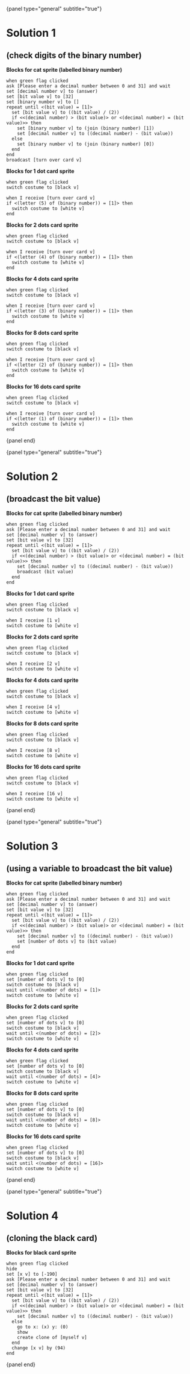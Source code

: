{panel type="general" subtitle="true"}

# Solution 1

## (check digits of the binary number)

**Blocks for cat sprite (labelled binary number)**

```scratch
when green flag clicked
ask [Please enter a decimal number between 0 and 31] and wait
set [decimal number v] to (answer)
set [bit value v] to [32]
set [binary number v] to []
repeat until <(bit value) = [1]>
  set [bit value v] to ((bit value) / (2))
  if <<(decimal number) > (bit value)> or <(decimal number) = (bit value)>> then
    set [binary number v] to (join (binary number) [1])
    set [decimal number v] to ((decimal number) - (bit value))
  else
    set [binary number v] to (join (binary number) [0])
  end
end
broadcast [turn over card v]
```

**Blocks for 1 dot card sprite**

```scratch
when green flag clicked
switch costume to [black v]

when I receive [turn over card v]
if <(letter (5) of (binary number)) = [1]> then
  switch costume to [white v]
end
```

**Blocks for 2 dots card sprite**

```scratch
when green flag clicked
switch costume to [black v]

when I receive [turn over card v]
if <(letter (4) of (binary number)) = [1]> then
  switch costume to [white v]
end
```

**Blocks for 4 dots card sprite**

```scratch
when green flag clicked
switch costume to [black v]

when I receive [turn over card v]
if <(letter (3) of (binary number)) = [1]> then
  switch costume to [white v]
end
```

**Blocks for 8 dots card sprite**

```scratch
when green flag clicked
switch costume to [black v]

when I receive [turn over card v]
if <(letter (2) of (binary number)) = [1]> then
  switch costume to [white v]
end
```

**Blocks for 16 dots card sprite**

```scratch
when green flag clicked
switch costume to [black v]

when I receive [turn over card v]
if <(letter (1) of (binary number)) = [1]> then
  switch costume to [white v]
end
```

{panel end}

{panel type="general" subtitle="true"}

# Solution 2

## (broadcast the bit value)

**Blocks for cat sprite (labelled binary number)**

```scratch
when green flag clicked
ask [Please enter a decimal number between 0 and 31] and wait
set [decimal number v] to (answer)
set [bit value v] to [32]
repeat until <(bit value) = [1]>
  set [bit value v] to ((bit value) / (2))
  if <<(decimal number) > (bit value)> or <(decimal number) = (bit value)>> then
    set [decimal number v] to ((decimal number) - (bit value))
    broadcast (bit value)
  end
end
```

**Blocks for 1 dot card sprite**

```scratch
when green flag clicked
switch costume to [black v]

when I receive [1 v]
switch costume to [white v]
```

**Blocks for 2 dots card sprite**

```scratch
when green flag clicked
switch costume to [black v]

when I receive [2 v]
switch costume to [white v]
```

**Blocks for 4 dots card sprite**

```scratch
when green flag clicked
switch costume to [black v]

when I receive [4 v]
switch costume to [white v]
```

**Blocks for 8 dots card sprite**

```scratch
when green flag clicked
switch costume to [black v]

when I receive [8 v]
switch costume to [white v]
```

**Blocks for 16 dots card sprite**

```scratch
when green flag clicked
switch costume to [black v]

when I receive [16 v]
switch costume to [white v]
```

{panel end}

{panel type="general" subtitle="true"}

# Solution 3

## (using a variable to broadcast the bit value)

**Blocks for cat sprite (labelled binary number)**

```scratch
when green flag clicked
ask [Please enter a decimal number between 0 and 31] and wait
set [decimal number v] to (answer)
set [bit value v] to [32]
repeat until <(bit value) = [1]>
  set [bit value v] to ((bit value) / (2))
  if <<(decimal number) > (bit value)> or <(decimal number) = (bit value)>> then
    set [decimal number v] to ((decimal number) - (bit value))
    set [number of dots v] to (bit value)
  end
end
```

**Blocks for 1 dot card sprite**

```scratch
when green flag clicked
set [number of dots v] to [0]
switch costume to [black v]
wait until <(number of dots) = [1]>
switch costume to [white v]
```

**Blocks for 2 dots card sprite**

```scratch
when green flag clicked
set [number of dots v] to [0]
switch costume to [black v]
wait until <(number of dots) = [2]>
switch costume to [white v]
```

**Blocks for 4 dots card sprite**

```scratch
when green flag clicked
set [number of dots v] to [0]
switch costume to [black v]
wait until <(number of dots) = [4]>
switch costume to [white v]
```

**Blocks for 8 dots card sprite**

```scratch
when green flag clicked
set [number of dots v] to [0]
switch costume to [black v]
wait until <(number of dots) = [8]>
switch costume to [white v]
```

**Blocks for 16 dots card sprite**

```scratch
when green flag clicked
set [number of dots v] to [0]
switch costume to [black v]
wait until <(number of dots) = [16]>
switch costume to [white v]
```

{panel end}

{panel type="general" subtitle="true"}

# Solution 4

## (cloning the black card)

**Blocks for black card sprite**

```scratch
when green flag clicked
hide
set [x v] to [-190]
ask [Please enter a decimal number between 0 and 31] and wait
set [decimal number v] to (answer)
set [bit value v] to [32]
repeat until <(bit value) = [1]>
  set [bit value v] to ((bit value) / (2))
  if <<(decimal number) > (bit value)> or <(decimal number) = (bit value)>> then
    set [decimal number v] to ((decimal number) - (bit value))
  else
    go to x: (x) y: (0)
    show
    create clone of [myself v]
  end
  change [x v] by (94)
end
```

{panel end}
